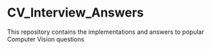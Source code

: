 # CV_Interview_Answers
This repository contains the implementations and answers to popular Computer Vision questions
